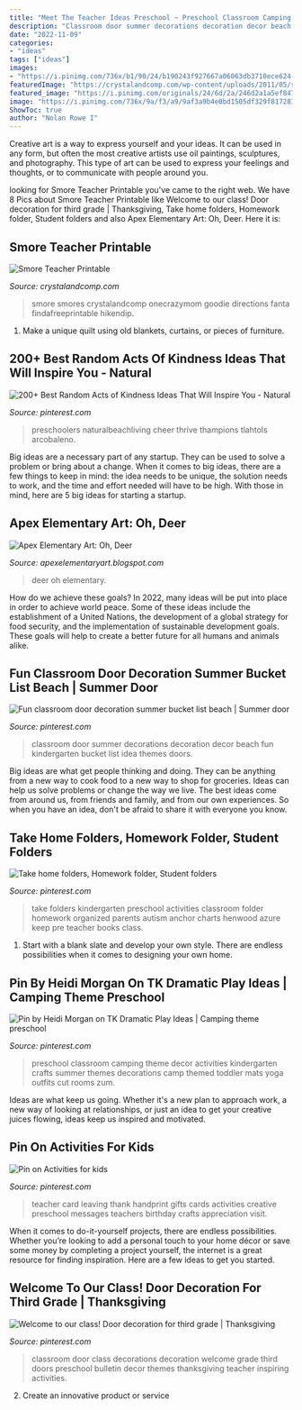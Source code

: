 ```yaml
---
title: "Meet The Teacher Ideas Preschool ~ Preschool Classroom Camping Theme Decor Activities Kindergarten Crafts Summer Themes Decorations Camp Themed Toddler Mats Yoga Outfits Cut Rooms Zum"
description: "Classroom door summer decorations decoration decor beach fun kindergarten bucket list idea themes doors"
date: "2022-11-09"
categories:
- "ideas"
tags: ["ideas"]
images:
- "https://i.pinimg.com/736x/b1/90/24/b190243f927667a06063db3710ece624--card-for-teacher-creative-ideas.jpg"
featuredImage: "https://crystalandcomp.com/wp-content/uploads/2011/05/smore-printable-for-your-teacher.jpg"
featured_image: "https://i.pinimg.com/originals/24/6d/2a/246d2a1a5ef84712d7c1bbe0499f2c70.jpg"
image: "https://i.pinimg.com/736x/9a/f3/a9/9af3a9b4e0bd1505df329f817281adcd.jpg"
ShowToc: true
author: "Nolan Rowe I"
---
```



Creative art is a way to express yourself and your ideas. It can be used in any form, but often the most creative artists use oil paintings, sculptures, and photography. This type of art can be used to express your feelings and thoughts, or to communicate with people around you.

	

		
looking for Smore Teacher Printable you've came to the right web. We have 8 Pics about Smore Teacher Printable like Welcome to our class! Door decoration for third grade | Thanksgiving, Take home folders, Homework folder, Student folders and also Apex Elementary Art: Oh, Deer. Here it is:
		
    
## Smore Teacher Printable

<img loading=lazy src="https://crystalandcomp.com/wp-content/uploads/2011/05/smore-printable-for-your-teacher.jpg" onerror="this.onerror=null;this.src='https://tse4.mm.bing.net/th?id=OIP.xJswVHwpeJ2urzapXUni_wHaLH&amp;pid=15.1';" alt="Smore Teacher Printable">

_Source: crystalandcomp.com_

>smore smores crystalandcomp onecrazymom goodie directions fanta findafreeprintable hikendip. 

	

1. Make a unique quilt using old blankets, curtains, or pieces of furniture.

    
## 200+ Best Random Acts Of Kindness Ideas That Will Inspire You - Natural

<img loading=lazy src="https://i.pinimg.com/736x/9a/f3/a9/9af3a9b4e0bd1505df329f817281adcd.jpg" onerror="this.onerror=null;this.src='https://tse3.mm.bing.net/th?id=OIP.NEULA5esURnK7ZHuhXVb0wHaNQ&amp;pid=15.1';" alt="200+ Best Random Acts of Kindness Ideas That Will Inspire You - Natural">

_Source: pinterest.com_

>preschoolers naturalbeachliving cheer thrive thampions tlahtols arcobaleno. 

	

Big ideas are a necessary part of any startup. They can be used to solve a problem or bring about a change. When it comes to big ideas, there are a few things to keep in mind: the idea needs to be unique, the solution needs to work, and the time and effort needed will have to be high. With those in mind, here are 5 big ideas for starting a startup.

    
## Apex Elementary Art: Oh, Deer

<img loading=lazy src="http://3.bp.blogspot.com/-cMKN08l7-JI/UMjnHU7moSI/AAAAAAAACsg/uLcigeD1_Z0/s1600/reindeerK2.JPG" onerror="this.onerror=null;this.src='https://tse4.mm.bing.net/th?id=OIP.R9tdyo_dvt3KVoIiy4XQPAHaKf&amp;pid=15.1';" alt="Apex Elementary Art: Oh, Deer">

_Source: apexelementaryart.blogspot.com_

>deer oh elementary. 

	

How do we achieve these goals?
In 2022, many ideas will be put into place in order to achieve world peace. Some of these ideas include the establishment of a United Nations, the development of a global strategy for food security, and the implementation of sustainable development goals. These goals will help to create a better future for all humans and animals alike.

    
## Fun Classroom Door Decoration Summer Bucket List Beach | Summer Door

<img loading=lazy src="https://i.pinimg.com/736x/b0/7d/9b/b07d9bfd5d974478450b099bfd72dc11--classroom-door-decorations-kids-klub.jpg" onerror="this.onerror=null;this.src='https://tse4.mm.bing.net/th?id=OIP.jNihLtos1N67pSNrSoDHCAHaNJ&amp;pid=15.1';" alt="Fun classroom door decoration summer bucket list beach | Summer door">

_Source: pinterest.com_

>classroom door summer decorations decoration decor beach fun kindergarten bucket list idea themes doors. 

	

Big ideas are what get people thinking and doing. They can be anything from a new way to cook food to a new way to shop for groceries. Ideas can help us solve problems or change the way we live. The best ideas come from around us, from friends and family, and from our own experiences. So when you have an idea, don't be afraid to share it with everyone you know.

    
## Take Home Folders, Homework Folder, Student Folders

<img loading=lazy src="https://i.pinimg.com/736x/9a/24/4e/9a244e2f62e20455d66e63c4afc2c444--preschool-activities-preschool-classroom.jpg" onerror="this.onerror=null;this.src='https://tse3.mm.bing.net/th?id=OIP.Qms3yfpRizqrRdk0ijivKQHaJ3&amp;pid=15.1';" alt="Take home folders, Homework folder, Student folders">

_Source: pinterest.com_

>take folders kindergarten preschool activities classroom folder homework organized parents autism anchor charts henwood azure keep pre teacher books class. 

	

1. Start with a blank slate and develop your own style. There are endless possibilities when it comes to designing your own home.

    
## Pin By Heidi Morgan On TK Dramatic Play Ideas | Camping Theme Preschool

<img loading=lazy src="https://i.pinimg.com/originals/24/6d/2a/246d2a1a5ef84712d7c1bbe0499f2c70.jpg" onerror="this.onerror=null;this.src='https://tse4.mm.bing.net/th?id=OIP.YUDFgA9vg1ocvnZHZ-sRAgHaJ4&amp;pid=15.1';" alt="Pin by Heidi Morgan on TK Dramatic Play Ideas | Camping theme preschool">

_Source: pinterest.com_

>preschool classroom camping theme decor activities kindergarten crafts summer themes decorations camp themed toddler mats yoga outfits cut rooms zum. 

	

Ideas are what keep us going. Whether it's a new plan to approach work, a new way of looking at relationships, or just an idea to get your creative juices flowing, ideas keep us inspired and motivated.

    
## Pin On Activities For Kids

<img loading=lazy src="https://i.pinimg.com/736x/b1/90/24/b190243f927667a06063db3710ece624--card-for-teacher-creative-ideas.jpg" onerror="this.onerror=null;this.src='https://tse1.mm.bing.net/th?id=OIP.QuphVMnrL7rM-CZz0GeRDgHaJ3&amp;pid=15.1';" alt="Pin on Activities for kids">

_Source: pinterest.com_

>teacher card leaving thank handprint gifts cards activities creative preschool messages teachers birthday crafts appreciation visit. 

	

When it comes to do-it-yourself projects, there are endless possibilities. Whether you’re looking to add a personal touch to your home décor or save some money by completing a project yourself, the internet is a great resource for finding inspiration. Here are a few ideas to get you started.

    
## Welcome To Our Class! Door Decoration For Third Grade | Thanksgiving

<img loading=lazy src="https://i.pinimg.com/736x/69/56/9a/69569ad87bf230f1345910c4d57e5d88--class-door-decorations-classroom-door.jpg" onerror="this.onerror=null;this.src='https://tse4.mm.bing.net/th?id=OIP.ps7jUoYz5JvhDrc29IJxqwHaJ3&amp;pid=15.1';" alt="Welcome to our class! Door decoration for third grade | Thanksgiving">

_Source: pinterest.com_

>classroom door class decorations decoration welcome grade third doors preschool bulletin decor themes thanksgiving teacher inspiring activities. 

	

2. Create an innovative product or service 

